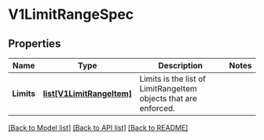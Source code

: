 # V1LimitRangeSpec

## Properties
Name | Type | Description | Notes
------------ | ------------- | ------------- | -------------
**Limits** | [**list[V1LimitRangeItem]**](V1LimitRangeItem.md) | Limits is the list of LimitRangeItem objects that are enforced. | 

[[Back to Model list]](../README.md#documentation-for-models) [[Back to API list]](../README.md#documentation-for-api-endpoints) [[Back to README]](../README.md)


